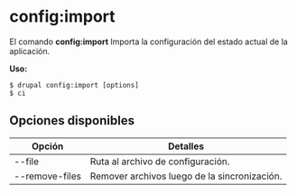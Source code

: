# config:import
El comando **config:import** Importa la configuración del estado actual de la aplicación.

**Uso:**
```
$ drupal config:import [options] 
$ ci  
```

## Opciones disponibles
Opción | Detalles
-------|-------------
--file | Ruta al archivo de configuración.
--remove-files | Remover archivos luego de la sincronización.
